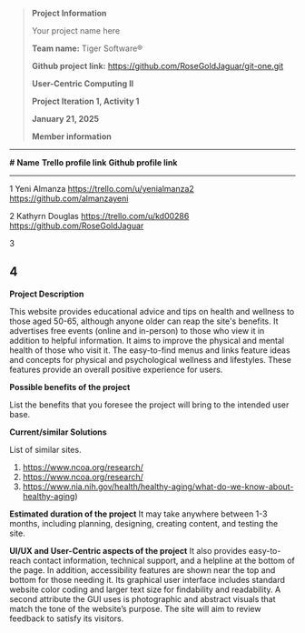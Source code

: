 > **Project Information**
>
> Your project name here
>
> **Team name:** Tiger Software®
>
> **Github project link:** https://github.com/RoseGoldJaguar/git-one.git
>
> **User-Centric Computing II**
>
> **Project Iteration 1, Activity 1**
>
> **January 21, 2025**
>
> **Member information**

  ----------------------------------------------------------------------------
  **\#**   **Name**                  **Trello profile link** **Github profile
                                                             link**
  -------- ------------------------- ----------------------- -----------------
  1         Yeni Almanza              https://trello.com/u/yenialmanza2  https://github.com/almanzayeni                                 

  2         Kathyrn Douglas           https://trello.com/u/kd00286       https://github.com/RoseGoldJaguar                                    

  3                                                          

  4                                                          
  ----------------------------------------------------------------------------

**Project Description**

This website provides educational advice and tips on health and wellness to those aged 50-65, although anyone older can reap the site's benefits. It advertises free events (online and in-person) to those who view it in addition to helpful information.  It aims to improve the physical and mental health of those who visit it.  The easy-to-find menus and links feature ideas and concepts for physical and psychological wellness and lifestyles.  These features provide an overall positive experience for users.

**Possible benefits of the project**

List the benefits that you foresee the project will bring to the
intended user base.

**Current/similar Solutions**

List of similar sites.

1. https://www.ncoa.org/research/
2. https://www.ncoa.org/research/
3. https://www.nia.nih.gov/health/healthy-aging/what-do-we-know-about-healthy-aging)

**Estimated duration of the project**
It may take anywhere between 1-3 months, including planning, designing, creating content, and testing the site.

**UI/UX and User-Centric aspects of the project**
It also provides easy-to-reach contact information, technical support, and a helpline at the bottom of the page.  In addition, accessibility features are shown near the top and bottom for those needing it.  Its graphical user interface includes standard website color coding and larger text size for findability and readability.  A second attribute the GUI uses is photographic and abstract visuals that match the tone of the website’s purpose.  The site will aim to review feedback to satisfy its visitors.
